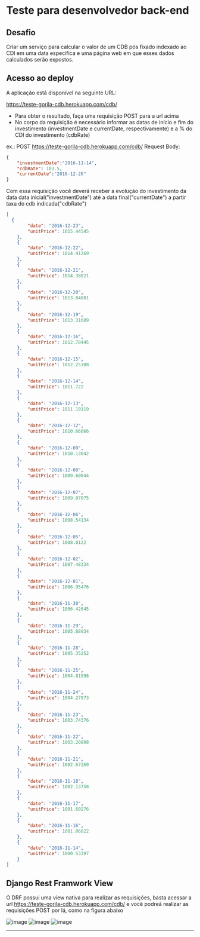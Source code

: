 # Teste para desenvolvedor back-end 

## Desafio

Criar um serviço para calcular o valor de um CDB pós fixado indexado ao CDI em uma data específica e uma página web em que esses dados calculados serão expostos.

## Acesso ao deploy

A aplicação está disponível na seguinte URL:

https://teste-gorila-cdb.herokuapp.com/cdb/


- Para obter o resultado, faça uma requisição POST para a url acima
- No corpo da requisição é necessário informar as datas de início e fim do investimento (investmentDate e currentDate, respectivamente) e a % do CDI do investimento (cdbRate)

ex.: POST https://teste-gorila-cdb.herokuapp.com/cdb/
Request Body:
```JSON
{
    "investmentDate":"2016-11-14",
    "cdbRate": 103.5,
    "currentDate":"2016-12-26"
}
```

Com essa requisição você deverá receber a evolução do investimento da data data inicial("investmentDate") até a data final("currentDate") a partir taxa do cdb indicada("cdbRate")
```JSON
[
  {
        "date": "2016-12-23",
        "unitPrice": 1015.44545
    },
    {
        "date": "2016-12-22",
        "unitPrice": 1014.91269
    },
    {
        "date": "2016-12-21",
        "unitPrice": 1014.38021
    },
    {
        "date": "2016-12-20",
        "unitPrice": 1013.84801
    },
    {
        "date": "2016-12-19",
        "unitPrice": 1013.31609
    },
    {
        "date": "2016-12-16",
        "unitPrice": 1012.78445
    },
    {
        "date": "2016-12-15",
        "unitPrice": 1012.25308
    },
    {
        "date": "2016-12-14",
        "unitPrice": 1011.722
    },
    {
        "date": "2016-12-13",
        "unitPrice": 1011.19119
    },
    {
        "date": "2016-12-12",
        "unitPrice": 1010.66066
    },
    {
        "date": "2016-12-09",
        "unitPrice": 1010.13042
    },
    {
        "date": "2016-12-08",
        "unitPrice": 1009.60044
    },
    {
        "date": "2016-12-07",
        "unitPrice": 1009.07075
    },
    {
        "date": "2016-12-06",
        "unitPrice": 1008.54134
    },
    {
        "date": "2016-12-05",
        "unitPrice": 1008.0122
    },
    {
        "date": "2016-12-02",
        "unitPrice": 1007.48334
    },
    {
        "date": "2016-12-01",
        "unitPrice": 1006.95476
    },
    {
        "date": "2016-11-30",
        "unitPrice": 1006.42645
    },
    {
        "date": "2016-11-29",
        "unitPrice": 1005.88934
    },
    {
        "date": "2016-11-28",
        "unitPrice": 1005.35252
    },
    {
        "date": "2016-11-25",
        "unitPrice": 1004.81598
    },
    {
        "date": "2016-11-24",
        "unitPrice": 1004.27973
    },
    {
        "date": "2016-11-23",
        "unitPrice": 1003.74376
    },
    {
        "date": "2016-11-22",
        "unitPrice": 1003.20808
    },
    {
        "date": "2016-11-21",
        "unitPrice": 1002.67269
    },
    {
        "date": "2016-11-18",
        "unitPrice": 1002.13758
    },
    {
        "date": "2016-11-17",
        "unitPrice": 1001.60276
    },
    {
        "date": "2016-11-16",
        "unitPrice": 1001.06822
    },
    {
        "date": "2016-11-14",
        "unitPrice": 1000.53397
    }
]
```

## Django Rest Framwork View

O DRF possui uma view nativa para realizar as requisições, basta acessar a url https://teste-gorila-cdb.herokuapp.com/cdb/ e você podreá realizar as requisições POST por lá, como na figura abaixo

![image](https://github.com/jvsm10/images/blob/main/im1.PNG)
![image](https://github.com/jvsm10/images/blob/main/im2.PNG)
![image](https://github.com/jvsm10/images/blob/main/im3.PNG)
****
